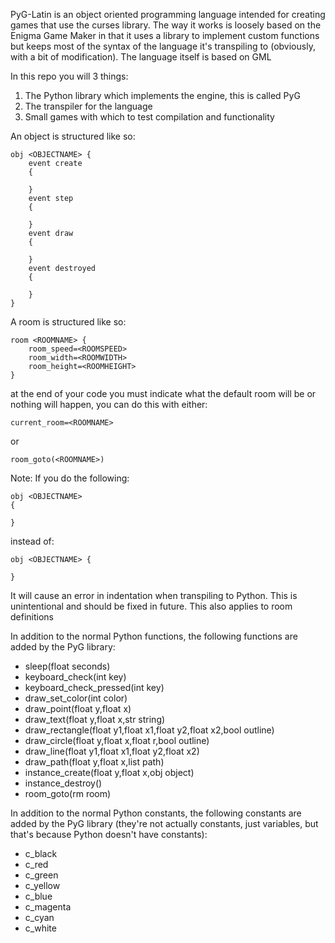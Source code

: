 PyG-Latin is an object oriented programming language intended for creating games that use the curses library.
The way it works is loosely based on the Enigma Game Maker in that it uses a library to implement
custom functions but keeps most of the syntax of the language it's transpiling to (obviously, with a bit of modification).
The language itself is based on GML


In this repo you will 3 things:
1. The Python library which implements the engine, this is called PyG
2. The transpiler for the language
3. Small games with which to test compilation and functionality

An object is structured like so:
```
obj <OBJECTNAME> {
    event create
    {

    }
    event step
    {

    }
    event draw
    {

    }
    event destroyed
    {

    }
}
```
A room is structured like so:
```
room <ROOMNAME> {
    room_speed=<ROOMSPEED>
    room_width=<ROOMWIDTH>
    room_height=<ROOMHEIGHT>
}
```
at the end of your code you must indicate what the default room will be or nothing will happen, you can do this with either:
```
current_room=<ROOMNAME>
```
or
```
room_goto(<ROOMNAME>)
```
Note: If you do the following:
```
obj <OBJECTNAME>
{

}
```
instead of:
```
obj <OBJECTNAME> {

}
```
It will cause an error in indentation when transpiling to Python. This is unintentional and should be fixed in future. This also applies to room definitions

In addition to the normal Python functions, the following functions are added by the PyG library:
* sleep(float seconds)
* keyboard_check(int key)
* keyboard_check_pressed(int key)
* draw_set_color(int color)
* draw_point(float y,float x)
* draw_text(float y,float x,str string)
* draw_rectangle(float y1,float x1,float y2,float x2,bool outline)
* draw_circle(float y,float x,float r,bool outline)
* draw_line(float y1,float x1,float y2,float x2)
* draw_path(float y,float x,list path)
* instance_create(float y,float x,obj object)
* instance_destroy()
* room_goto(rm room)

In addition to the normal Python constants, the following constants are added by the PyG library (they're not actually constants, just variables, but that's because Python doesn't have constants):
* c_black
* c_red
* c_green
* c_yellow
* c_blue
* c_magenta
* c_cyan
* c_white
